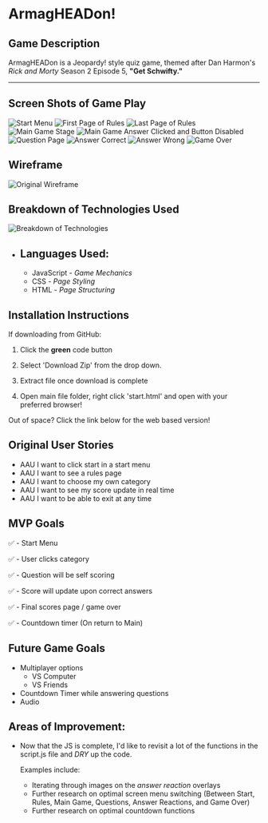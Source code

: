 # ArmagHEADon!

## Game Description

ArmagHEADon is a Jeopardy! style quiz game, themed after Dan Harmon's <i>Rick and Morty</i> Season 2 Episode 5, <b> "Get Schwifty." </b>

<hr/>

## Screen Shots of Game Play

![Start Menu](./assets/gameImages/startMenu.png)
![First Page of Rules](./assets/gameImages/rulesPage.png)
![Last Page of Rules](./assets/gameImages/rulesPageFinal.png)
![Main Game Stage](./assets/gameImages/mainGame.png)
![Main Game Answer Clicked and Button Disabled](./assets/gameImages/mainGameAnswerClickedDisabled.png)
![Question Page](./assets/gameImages/questionPage.png)
![Answer Correct](./assets/gameImages/answerReactionCorrect.png)
![Answer Wrong](./assets/gameImages/answerReactionWrong.png)
![Game Over](./assets/gameImages/gameOver.png)

## Wireframe

![Original Wireframe](./assets/gameImages/wireFrame.png)

## Breakdown of Technologies Used

![Breakdown of Technologies](./assets/gameImages/gameTechnologiesBreakdown.png)

- ## Languages Used:
  - JavaScript - <i>Game Mechanics</i>
  - CSS - <i>Page Styling</i>
  - HTML - <i>Page Structuring</i>

## Installation Instructions

If downloading from GitHub:

1. Click the <b>green</b> code button

2. Select 'Download Zip' from the drop down.

3. Extract file once download is complete

4. Open main file folder, right click 'start.html' and open with your preferred browser!

Out of space? Click the link below for the web based version!

## Original User Stories

- AAU I want to click start in a start menu
- AAU I want to see a rules page
- AAU I want to choose my own category
- AAU I want to see my score update in real time
- AAU I want to be able to exit at any time

## MVP Goals

✅ - Start Menu

✅ - User clicks category

✅ - Question will be self scoring

✅ - Score will update upon correct answers

✅ - Final scores page / game over

✅ - Countdown timer (On return to Main)


##  Future Game Goals

- Multiplayer options
  - VS Computer
  - VS Friends
- Countdown Timer while answering questions
- Audio

## Areas of Improvement:

- Now that the JS is complete, I'd like to revisit a lot of the functions in the script.js file and <i>DRY</i> up the code. <br>

  Examples include:
  - Iterating through images on the <i>answer reaction</i> overlays
  - Further research on optimal screen menu switching (Between Start, Rules, Main Game, Questions, Answer Reactions, and Game Over)
  - Further research on optimal countdown functions
